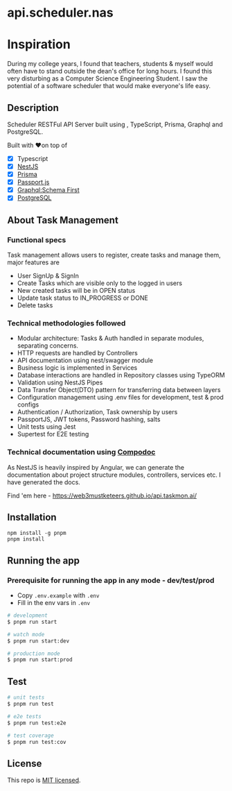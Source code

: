 # api.scheduler.nas

# Inspiration

During my college years, I found that teachers, students & myself would often have to stand outside the
dean's office for long hours. I found this very disturbing as a Computer Science Engineering Student. I saw the potential of
a software scheduler that would make everyone's life easy.

## Description

Scheduler RESTFul API Server built using  , TypeScript, Prisma, Graphql and PostgreSQL.

Built with ❤️on top of

- [x] Typescript
- [x] [NestJS](https://github.com/nestjs/nest)
- [x] [Prisma](https://www.prisma.io)
- [x] [Passport.js](https://docs.nestjs.com/recipes/passport)
- [x] [Graphql:Schema First](https://docs.nestjs.com/graphql/quick-start#schema-first)
- [x] [PostgreSQL](https://www.postgresql.org)

## About Task Management

### Functional specs

Task management allows users to register, create tasks and manage them, major features are

- User SignUp & SignIn
- Create Tasks which are visible only to the logged in users
- New created tasks will be in OPEN status
- Update task status to IN_PROGRESS or DONE
- Delete tasks

### Technical methodologies followed

- Modular architecture: Tasks & Auth handled in separate modules, separating concerns.
- HTTP requests are handled by Controllers
- API documentation using nest/swagger module
- Business logic is implemented in Services
- Database interactions are handled in Repository classes using TypeORM
- Validation using NestJS Pipes
- Data Transfer Object(DTO) pattern for transferring data between layers
- Configuration management using .env files for development, test & prod configs
- Authentication / Authorization, Task ownership by users
- PassportJS, JWT tokens, Password hashing, salts
- Unit tests using Jest
- Supertest for E2E testing

### Technical documentation using [Compodoc](https://web3mustketeers.github.io/api.taskmon.ai/)

As NestJS is heavily inspired by Angular, we can generate the documentation about project structure modules, controllers, services etc. I
have generated the docs.

Find 'em here - https://web3mustketeers.github.io/api.taskmon.ai/


## Installation

```
npm install -g pnpm
pnpm install
```

## Running the app

### Prerequisite for running the app in any mode - dev/test/prod

- Copy `.env.example` with `.env`
- Fill in the env vars in `.env`


```bash
# development
$ pnpm run start

# watch mode
$ pnpm run start:dev

# production mode
$ pnpm run start:prod
```

## Test

```bash
# unit tests
$ pnpm run test

# e2e tests
$ pnpm run test:e2e

# test coverage
$ pnpm run test:cov
```

## License

This repo is [MIT licensed](LICENSE).

